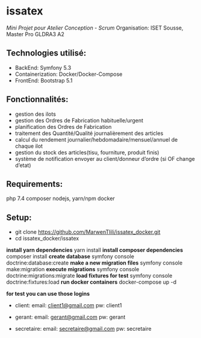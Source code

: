 # issatex
*Mini Projet pour Atelier Conception - Scrum*
Organisation: ISET Sousse, Master Pro GLDRA3 A2

## Technologies utilisé:
  - BackEnd: Symfony 5.3
  - Containerization: Docker/Docker-Compose
  - FrontEnd: Bootstrap 5.1

## Fonctionnalités:
- gestion des ilots
- gestion des Ordres de Fabrication habituelle/urgent
- planification des Ordres de Fabrication
- traitement des Quantité/Qualité journalièrement des articles
- calcul du rendement journalier/hebdomadaire/mensuel/annuel de chaque ilot
- gestion du stock des articles(tisu, fourniture, produit finis)
- système de notification envoyer au client/donneur d’ordre (si OF change d’etat)

## Requirements:
php 7.4
composer
nodejs, yarn/npm
docker

## Setup:
 - git clone https://github.com/MarwenTlili/issatex_docker.git
 - cd issatex_docker/issatex

**install yarn dependencies**
    yarn install
**install composer dependencies**
    composer install
**create database**
    symfony console doctrine:database:create
**make a new migration files**
    symfony console make:migration
**execute migrations**
    symfony console doctrine:migrations:migrate
**load fixtures for test**
    symfony console doctrine:fixtures:load
**run docker containers**
    docker-compose up -d

**for test you can use those logins**
 - client:
	email: client1@gmail.com
	pw: client1

 - gerant:
	email: gerant@gmail.com
	pw: gerant

 - secretaire:
	email: secretaire@gmail.com
	pw: secretaire